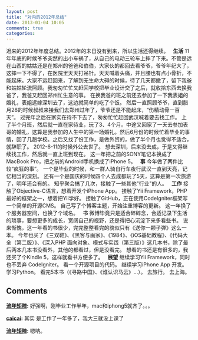```yaml
---
layout: post
title: "对内的2012年总结"
date: 2013-01-04 10:05
comments: true
categories: 
---
```


迟来的2012年年度总结。2012年的末日没有到来，所以生活还得继续。   **生活** 11年年底的时候爷爷突然的出小车祸了，从自己的电动三轮车上摔了下来。不管是远在山西的姑姑还是在郑州的爸爸和伯伯，大家伙的都回去看爷爷，爷爷年纪大了，这摔一下不得了，在医院里天天打吊针。天天喊着头痛，并且腰也有点小骨折，不能起床。大家不远赶回来，了解到无生命大碍的时候，待了几天都撤了，留下我爸和姑姑轮流照顾。我匆匆忙忙又赶回学校把毕业设计交了之后，就收拾东西去换我爸了，我爸又赶回郑州忙生意的事。 在换我爸的班之前还去参加了一下我表姐的婚礼，表姐远嫁深圳去了，这边就简单的吃了个饭。 然后一直照顾爷爷，直到腊月28的时候叔叔来接我们去郑州过年了，爷爷还是不能起床，“伤精动骨一百天”。 过完年之后在家实在待不下去了，匆匆忙忙赶回武汉喊着要去找工作。 上了半个月班，然后就一直在家待业，玩了3、4个月。中途又回家了一天去参加表哥的婚礼，这算是我参加的人生中的第一场婚礼。然后6月份的时候忙着毕业的事情，回了几趟学校。之后又找了份工作，是做外贸的，做了半个月也觉得不适合，就辞职了。 2012-6-11的时候外公去世了。 想去深圳，后来没去成，于是又得继续找工作，然后就一直上班到现在。 这一年把之前的SONY笔记本换成了MacBook Pro，把之前的Android手机换成了iPhone 5。    **事** 今年做了两件比较“疯狂的事”。 一个是毕业的时候，和一群人骑自行车夜行武汉一直到天亮，记忆相当的深刻。 还有一个是国庆的时候四个人去成都玩了5天，这算是第一次旅游了，明年还会有的。 知乎聚会搞了几次，接触了一些其他"行业"的人。   **工作** 接触了Objective-C语言，想着开发个iPhone App。 接触了Yii Framework，PHP最好的框架之一，想着把Yii学好。 接触了GitHub，正在使用CodeIgniter框架写一个简单的开源CMS。 自己写了个博客主题，开始注重博客的更新。 这一年换了个服务器空间，也换了个域名。   **书** 微博毕竟只是适合碎碎念，合适记录下生活的琐事，要想更多的成长，宽阔自己的视野，还是得把心沉淀下来多看些书。 说来惭愧，这一年看的书很少，完完整整看完的貌似只有《送你一颗子弹》这么一本。 今年也买了《三双鞋》、《黑客与画家》、《1984》、《iOS基础教程》、《代码大全（第二版）》、《深入PHP 面向对象、模式与实践（第三版）》这几本书，除了最后两本几本书没看外，其他的都看过，但是没看完。 想看的书还是有很多的，我还买了个Kindle 5，这样就看书方便多了。   **展望** 继续学习Yii Framework，同时也不丢弃 CodeIgniter。 看一个开源项目的代码。 继续学习iPhone App 开发。 学习Python。 看完5本书（《寻路中国》、《谁认识马云》...）。 去旅行。 去上海。

## Comments

**[流年矩陣](#132 "2013-01-27 14:46:34"):** 好强啊，刚毕业工作半年，mac和iphong5就齐了。。。

**[caicai](#134 "2013-01-27 23:10:59"):** 其实 是工作了一年多了，我大三就没上课了

**[流年矩陣](#135 "2013-01-28 13:05:00"):** 嗯呐。

